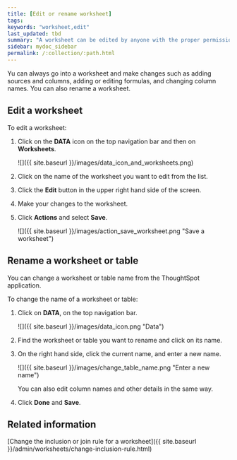 ```yaml
---
title: [Edit or rename worksheet]
tags:
keywords: "worksheet,edit"
last_updated: tbd
summary: "A worksheet can be edited by anyone with the proper permissions."
sidebar: mydoc_sidebar
permalink: /:collection/:path.html
---
```

Yu can always go into a worksheet and make changes such as adding sources and columns, adding or editing formulas, and changing column names. You can also rename a worksheet.

## Edit a worksheet

To edit a worksheet:

1. Click on the **DATA** icon on the top navigation bar and then on **Worksheets**.

    ![]({{ site.baseurl }}/images/data_icon_and_worksheets.png)

2. Click on the name of the worksheet you want to edit from the list.
3. Click the **Edit** button in the upper right hand side of the screen.
4. Make your changes to the worksheet.
5.  Click **Actions** and select **Save**.

    ![]({{ site.baseurl }}/images/action_save_worksheet.png "Save a worksheet")



## Rename a worksheet or table

You can change a worksheet or table name from the ThoughtSpot application.

To change the name of a worksheet or table:

1. Click on **DATA**, on the top navigation bar.

     ![]({{ site.baseurl }}/images/data_icon.png "Data")

2. Find the worksheet or table you want to rename and click on its name.
3. On the right hand side, click the current name, and enter a new name.

     ![]({{ site.baseurl }}/images/change_table_name.png "Enter a new name")

    You can also edit column names and other details in the same way.

4. Click **Done** and **Save**.

## Related information

[Change the inclusion or join rule for a worksheet]({{ site.baseurl }}/admin/worksheets/change-inclusion-rule.html)
